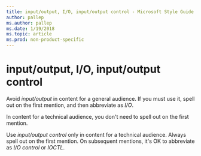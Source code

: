 ```yaml
---
title: input/output, I/O, input/output control - Microsoft Style Guide
author: pallep
ms.author: pallep
ms.date: 1/19/2018
ms.topic: article
ms.prod: non-product-specific
---
```


# input/output, I/O, input/output control

Avoid *input/output* in content for a general audience. If you must use it, spell out on the first mention, and then abbreviate as *I/O*.

In content for a technical audience, you don't need to spell out on the first mention.

Use *input/output control* only in content for a technical audience. Always spell out on the first mention. On subsequent mentions, it's OK to abbreviate as *I/O control* or *IOCTL*. 
